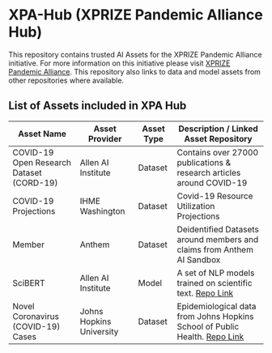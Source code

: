 # XPA-Hub (XPRIZE Pandemic Alliance Hub) 

This repository contains trusted AI Assets for the XPRIZE Pandemic Alliance initiative. For more information on this initiative please visit [XPRIZE Pandemic Alliance](https://www.xprize.org/fight-covid19). This repository also links to data and model assets from other repositories where available.

## List of Assets included in XPA Hub

|   Asset Name  |   Asset Provider    |   Asset Type  |   Description / Linked Asset Repository |
|---------------|-----------------|---------------|-----------------------------------------|
|   COVID-19 Open Research Dataset (CORD-19)    |   Allen AI Institute       |     Dataset   | Contains over 27000 publications & research articles around COVID-19    |
|   COVID-19 Projections    |   IHME Washington     |     Dataset   | Covid-19 Resource Utilization Projections   |
|   Member        | Anthem  |     Dataset   | Deidentified Datasets around members and claims from Anthem AI Sandbox  |
|   SciBERT       | Allen AI Institute  |    Model     | A set of NLP models trained on scientific text. [Repo Link](https://github.com/lkrishna-cs/scibert) |
|   Novel Coronavirus (COVID-19) Cases  |   Johns Hopkins University    |    Dataset   |   Epidemiological data from Johns Hopkins School of Public Health. [Repo Link](https://github.com/CSSEGISandData/COVID-19) |